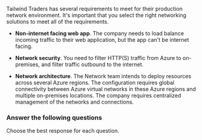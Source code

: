 

Tailwind Traders has several requirements to meet for their production network environment. It's important that you select the right networking solutions to meet all of the requirements.

- **Non-internet facing web app**. The company needs to load balance incoming traffic to their web application, but the app can't be internet facing. 

- **Network security**. You need to filter HTTP(S) traffic from Azure to on-premises, and filter traffic outbound to the internet. 

- **Network architecture**. The Network team intends to deploy resources across several Azure regions. The configuration requires global connectivity between Azure virtual networks in these Azure regions and multiple on-premises locations. The company requires centralized management of the networks and connections.

### Answer the following questions

Choose the best response for each question.